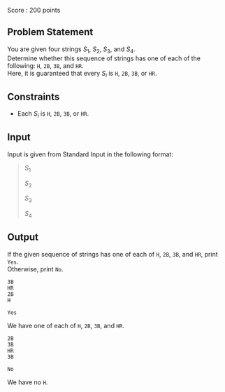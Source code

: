 Score : $200$ points

## Problem Statement

You are given four strings $S_1$, $S_2$, $S_3$, and $S_4$.<br>
Determine whether this sequence of strings has one of each of the following: `H`, `2B`, `3B`, and `HR`.<br>
Here, it is guaranteed that every $S_i$ is `H`, `2B`, `3B`, or `HR`.

## Constraints

- Each $S_i$ is `H`, `2B`, `3B`, or `HR`.

## Input

Input is given from Standard Input in the following format:

> $S_1$
> 
> $S_2$
> 
> $S_3$
> 
> $S_4$

## Output

If the given sequence of strings has one of each of `H`, `2B`, `3B`, and `HR`, print `Yes`.<br>
Otherwise, print `No`.

```input1
3B
HR
2B
H
```

```output1
Yes
```

We have one of each of `H`, `2B`, `3B`, and `HR`.

```input2
2B
3B
HR
3B
```

```output2
No
```

We have no `H`.